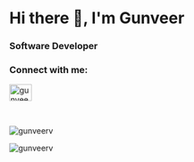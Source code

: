 <h1 align="left">Hi there 👋, I'm Gunveer</h1>
<h3 align="left">Software Developer</h3>

<h3 align="left">Connect with me:</h3>
<p align="left">
<a href="https://linkedin.com/in/gunveervilkhu" target="blank"><img align="center" src="https://raw.githubusercontent.com/rahuldkjain/github-profile-readme-generator/master/src/images/icons/Social/linked-in-alt.svg" alt="gunveervilkhu" height="30" width="40" /></a>
</p>
<br>
<p><img align="center" src="https://github-readme-stats.vercel.app/api/top-langs?username=gunveerv&show_icons=true&theme=tokyonight&locale=en&layout=compact" alt="gunveerv" /></p>

<p><img align="center" src="https://github-readme-streak-stats.herokuapp.com/?user=gunveerv&theme=dark" alt="gunveerv" /></p>
<!--
**gunveerv/gunveerv** is a ✨ _special_ ✨ repository because its `README.md` (this file) appears on your GitHub profile.

Here are some ideas to get you started:

- 🔭 I’m currently working on ...
- 🌱 I’m currently learning ...
- 👯 I’m looking to collaborate on ...
- 🤔 I’m looking for help with ...
- 💬 Ask me about ...
- 📫 How to reach me: ...
- 😄 Pronouns: ...
- ⚡ Fun fact: ...
-->
